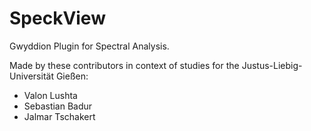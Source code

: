 # SpeckView
Gwyddion Plugin for Spectral Analysis.

Made by these contributors in context of studies for the Justus-Liebig-Universität Gießen:

- Valon Lushta
- Sebastian Badur
- Jalmar Tschakert